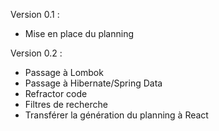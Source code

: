 Version 0.1 :

* Mise en place du planning

Version 0.2 :

* Passage à Lombok
* Passage à Hibernate/Spring Data
* Refractor code
* Filtres de recherche
* Transférer la génération du planning à React